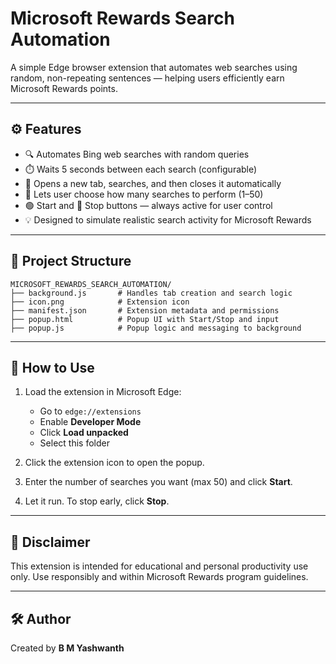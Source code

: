 
# Microsoft Rewards Search Automation

A simple Edge browser extension that automates web searches using random, non-repeating sentences — helping users efficiently earn Microsoft Rewards points.

---

## ⚙️ Features

- 🔍 Automates Bing web searches with random queries
- ⏱️ Waits 5 seconds between each search (configurable)
- 🔁 Opens a new tab, searches, and then closes it automatically
- 🎯 Lets user choose how many searches to perform (1–50)
- 🟢 Start and 🔴 Stop buttons — always active for user control
- 💡 Designed to simulate realistic search activity for Microsoft Rewards

---

## 📁 Project Structure

```
MICROSOFT_REWARDS_SEARCH_AUTOMATION/
├── background.js       # Handles tab creation and search logic
├── icon.png            # Extension icon
├── manifest.json       # Extension metadata and permissions
├── popup.html          # Popup UI with Start/Stop and input
├── popup.js            # Popup logic and messaging to background
```

---

## 🚀 How to Use

1. Load the extension in Microsoft Edge:
   - Go to `edge://extensions`
   - Enable **Developer Mode**
   - Click **Load unpacked**
   - Select this folder

2. Click the extension icon to open the popup.

3. Enter the number of searches you want (max 50) and click **Start**.

4. Let it run. To stop early, click **Stop**.
---

## 📌 Disclaimer

This extension is intended for educational and personal productivity use only. Use responsibly and within Microsoft Rewards program guidelines.

---

## 🛠️ Author

Created by **B M Yashwanth**
